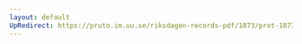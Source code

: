 ```yaml
---
layout: default
UpRedirect: https://pruto.im.uu.se/riksdagen-records-pdf/1873/prot-1873--fk--412/prot-1873--fk--412_003.pdf
---
```


